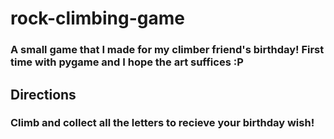 # rock-climbing-game

### A small game that I made for my climber friend's birthday! First time with pygame and I hope the art suffices :P

## Directions

### Climb and collect all the letters to recieve your birthday wish!
